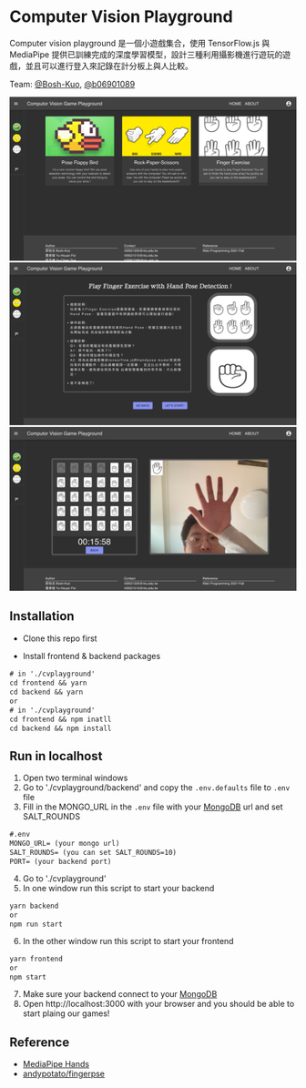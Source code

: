 # Computer Vision Playground

Computer vision playground 是一個小遊戲集合，使用 TensorFlow.js 與 MediaPipe 提供已訓練完成的深度學習模型，設計三種利用攝影機進行遊玩的遊戲，並且可以進行登入來記錄在計分板上與人比較。

Team: [@Bosh-Kuo](https://github.com/Bosh-Kuo), [@b06901089](https://github.com/b06901089)

![demo1](Images/demo1.png)
![demo2](Images/demo2.png)
![demo3](Images/demo3.png)

## Installation

- Clone this repo first

- Install frontend & backend packages

```
# in './cvplayground'
cd frontend && yarn
cd backend && yarn
or
# in './cvplayground'
cd frontend && npm inatll
cd backend && npm install
```

## Run in localhost

1. Open two terminal windows
2. Go to './cvplayground/backend' and copy the `.env.defaults` file to `.env` file
3. Fill in the MONGO_URL in the `.env` file with your [MongoDB](https://www.mongodb.com) url and set SALT_ROUNDS

```
#.env
MONGO_URL= (your mongo url)
SALT_ROUNDS= (you can set SALT_ROUNDS=10)
PORT= (your backend port)
```

4. Go to './cvplayground'
5. In one window run this script to start your backend

```
yarn backend
or
npm run start
```

6. In the other window run this script to start your frontend

```
yarn frontend
or
npm start
```

7. Make sure your backend connect to your [MongoDB](https://www.mongodb.com)
8. Open http://localhost:3000 with your browser and you should be able to start plaing our games!

## Reference

- [MediaPipe Hands](https://google.github.io/mediapipe/solutions/hands.html)
- [andypotato/fingerpse](https://github.com/andypotato/fingerpose)
